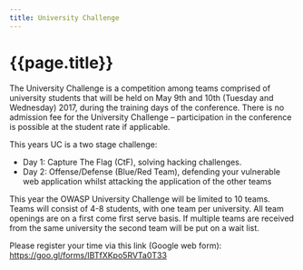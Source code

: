 ```yaml
---
title: University Challenge
---
```


# {{page.title}}

The University Challenge is a competition among teams comprised of university students that will be held on May 9th and 10th (Tuesday and Wednesday) 2017, during the training days of the conference. There is no admission fee for the University Challenge – participation in the conference is possible at the student rate if applicable.

This years UC is a two stage challenge:

* Day 1: Capture The Flag (CtF), solving hacking challenges.
* Day 2: Offense/Defense (Blue/Red Team), defending your vulnerable web application whilst attacking the application of the other teams

This year the OWASP University Challenge will be limited to 10 teams. Teams will consist of 4-8 students, with one team per university. All team openings are on a first come first serve basis. If multiple teams are received from the same university the second team will be put on a wait list.

Please register your time via this link (Google web form):  
https://goo.gl/forms/IBTfXKpo5RVTa0T33